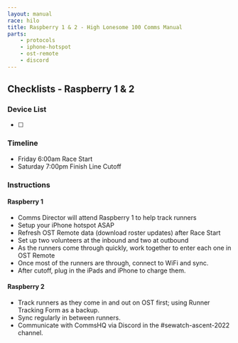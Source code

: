 ```yaml
---
layout: manual
race: hilo
title: Raspberry 1 & 2 - High Lonesome 100 Comms Manual
parts:
    - protocols
    - iphone-hotspot
    - ost-remote
    - discord
---
```


## Checklists - Raspberry 1 & 2

### Device List
- [ ]


### Timeline

- Friday 6:00am Race Start
- Saturday 7:00pm Finish Line Cutoff

### Instructions

#### Raspberry 1

- Comms Director will attend Raspberry 1 to help track runners
- Setup your iPhone hotspot ASAP
- Refresh OST Remote data (download roster updates) after Race Start
- Set up two volunteers at the inbound and two at outbound
- As the runners come through quickly, work together to enter each one in OST Remote
- Once most of the runners are through, connect to WiFi and sync.
- After cutoff, plug in the iPads and iPhone to charge them.

#### Raspberry 2

- Track runners as they come in and out on OST first; using Runner Tracking Form as a backup.
- Sync regularly in between runners.
- Communicate with CommsHQ via Discord in the #sewatch-ascent-2022 channel.
